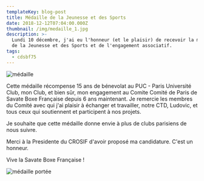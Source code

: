 ```yaml
---
templateKey: blog-post
title: Médaille de la Jeunesse et des Sports
date: 2018-12-12T07:04:00.000Z
thumbnail: /img/medaille_1.jpg
description: >-
  Lundi 10 décembre, j'ai eu l'honneur (et le plaisir) de recevoir la médaille
  de la Jeunesse et des Sports et de l'engagement associatif.
tags:
  - cdsbf75
---
```

![médaille](/img/medaille_1.jpg)

Cette médaille récompense 15 ans de bénevolat au PUC - Paris Université Club, mon Club, et bien sûr, mon engagement au Comite Comité de Paris de Savate Boxe Française depuis 6 ans maintenant. Je remercie les membres du Comité avec qui j'ai plaisir à échanger et travailler, notre CTD, Ludovic, et tous ceux qui soutiennent et participent à nos projets.

Je souhaite que cette médaille donne envie à plus de clubs parisiens de nous suivre.

Merci à la Presidente du CROSIF d'avoir proposé ma candidature. C'est un honneur.

Vive la Savate Boxe Française !

![médaille portée](/img/medaille_2.jpg)
